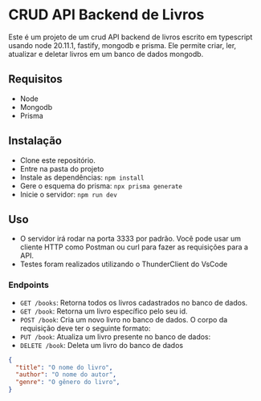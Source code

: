 # CRUD API Backend de Livros

Este é um projeto de um crud API backend de livros escrito em typescript usando node 20.11.1, fastify, mongodb e prisma. Ele permite criar, ler, atualizar e deletar livros em um banco de dados mongodb.

## Requisitos

- Node
- Mongodb
- Prisma

## Instalação

- Clone este repositório.
- Entre na pasta do projeto
- Instale as dependências: `npm install`
- Gere o esquema do prisma: `npx prisma generate`
- Inicie o servidor: `npm run dev`

## Uso

- O servidor irá rodar na porta 3333 por padrão. Você pode usar um cliente HTTP como Postman ou curl para fazer as requisições para a API.
- Testes foram realizados utilizando o ThunderClient do VsCode

### Endpoints

- `GET /books`: Retorna todos os livros cadastrados no banco de dados.
- `GET /book`: Retorna um livro específico pelo seu id.
- `POST /book`: Cria um novo livro no banco de dados. O corpo da requisição deve ter o seguinte formato:
- `PUT /book`: Atualiza um livro presente no banco de dados:
- `DELETE /book`: Deleta um livro do banco de dados

```json
{
  "title": "O nome do livro",
  "author": "O nome do autor",
  "genre": "O gênero do livro",
}
